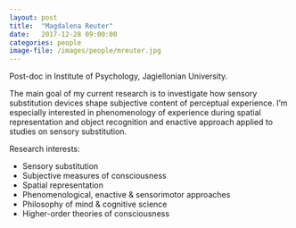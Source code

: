 ```yaml
---
layout: post
title:  "Magdalena Reuter"
date:   2017-12-28 09:00:00
categories: people
image-file: /images/people/mreuter.jpg
---
```


Post-doc in Institute of Psychology, Jagiellonian University.

The main goal of my current research is to investigate how sensory substitution devices shape subjective content of perceptual experience. I’m especially interested in phenomenology of experience during spatial representation and object recognition and enactive approach applied to studies on sensory substitution.

Research interests:
- Sensory substitution
- Subjective measures of consciousness
- Spatial representation
- Phenomenological, enactive & sensorimotor approaches
- Philosophy of mind & cognitive science
- Higher-order theories of consciousness
